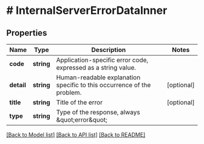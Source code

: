 # # InternalServerErrorDataInner

## Properties

Name | Type | Description | Notes
------------ | ------------- | ------------- | -------------
**code** | **string** | Application-specific error code, expressed as a string value. |
**detail** | **string** | Human-readable explanation specific to this occurrence of the problem. | [optional]
**title** | **string** | Title of the error | [optional]
**type** | **string** | Type of the response, always \&quot;error\&quot; |

[[Back to Model list]](../../README.md#models) [[Back to API list]](../../README.md#endpoints) [[Back to README]](../../README.md)

